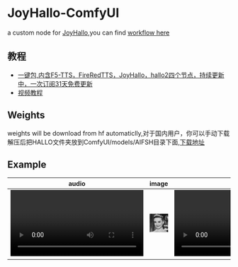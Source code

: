 # JoyHallo-ComfyUI
a custom node for [JoyHallo](https://github.com/jdh-algo/JoyHallo),you can find [workflow here](./doc/base_workflow.json)

## 教程
- [一键包,内含F5-TTS，FireRedTTS，JoyHallo，hallo2四个节点，持续更新中，一次订阅31天免费更新](https://b23.tv/Zm3kPNP)
- [视频教程](https://www.bilibili.com/video/BV1R22gY5EH2/)

## Weights
weights will be download from hf automaticlly,对于国内用户，你可以手动下载解压后把HALLO文件夹放到ComfyUI/models/AIFSH目录下面,[下载地址](https://pan.quark.cn/s/9052b4c7c98e)

## Example
|audio|image|video|
|--|--|--|
|<video src="https://github.com/user-attachments/assets/a237ab33-f51a-4ce0-9036-f8b29161c40d"/>|![](./doc/3.jpg)|<video src="https://github.com/user-attachments/assets/44eb6fff-66cf-4859-a1cf-12efa4a4b5c0"/>|


